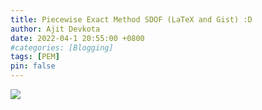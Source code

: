 ```yaml
---
title: Piecewise Exact Method SDOF (LaTeX and Gist) :D
author: Ajit Devkota
date: 2022-04-1 20:55:00 +0800
#categories: [Blogging]
tags: [PEM]
pin: false
---
```


<p align="left"> <img src = "https://quicklatex.com/cache3/35/ql_c77f13619ac7ade71fba62cfd9299c35_l3.png" width = "" style="background-color:white;"> </p>

<script src="https://gist.github.com/ajitdevkota/f5918eb991b23f472db004cf27020d78.js"></script>
